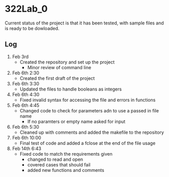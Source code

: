 # 322Lab_0

Current status of the project is that it has been tested, with sample files and is ready to be dowloaded.

## Log
1. Feb 3rd 
   - Created the repository and set up the project
     - Minor review of command line
2. Feb 6th 2:30
   - Created the first draft of the project
3. Feb 6th 3:30 
   - Updated the files to handle booleans as integers
4. Feb 6th 4:30
   - Fixed invalid syntax for accessing the file and errors in functions
5. Feb 6th 4:45
   - Changed code to check for parameters adn to use a passed in file name
     - If no paramters or empty name asked for input
6. Feb 6th 5:30
   - Cleaned up with comments and added the makefile to the repository
7. Feb 6th 10:00
   - Final test of code and added a fclose at the end of the file usage
8. Feb 14th 6:43
   - Fixed code to match the requirements given
     - changed to read and open
     - covered cases that should fail
     - added new functions and comments
